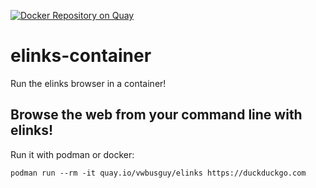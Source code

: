 [![Docker Repository on Quay](https://quay.io/repository/vwbusguy/elinks/status "Docker Repository on Quay")](https://quay.io/repository/vwbusguy/elinks)
# elinks-container
Run the elinks browser in a container!

## Browse the web from your command line with elinks!

Run it with podman or docker:

`podman run --rm -it quay.io/vwbusguy/elinks https://duckduckgo.com`
